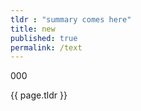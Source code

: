 ```yaml
---
tldr : "summary comes here"
title: new
published: true
permalink: /text
---
```


000

{{ page.tldr }} 
